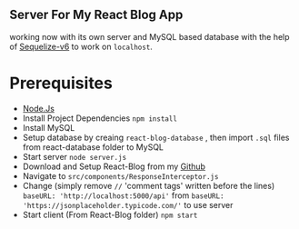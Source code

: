 ## Server For My React Blog App 
working now with its own server and MySQL based database with the help of [Sequelize-v6](https://sequelize.org/docs/v6/) to work on ```localhost```.

# Prerequisites
* [Node.Js](https://nodejs.org/en/download/current)
* Install Project Dependencies ``` npm install ```
* Install MySQL
* Setup database by creaing ```react-blog-database``` , then import ```.sql``` files from react-database folder to MySQL
* Start server ```node server.js```
* Download and Setup React-Blog from my [Github](https://github.com/Hamza-AliKhan/React-Blog) 
* Navigate to ```src/components/ResponseInterceptor.js```
* Change (simply remove ```//``` 'comment tags' written before the lines) ```baseURL: 'http://localhost:5000/api'``` from  ```baseURL: 'https://jsonplaceholder.typicode.com/'``` to use server
* Start client (From React-Blog folder)  ``` npm start ```
